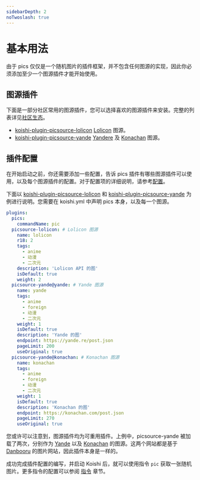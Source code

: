 ```yaml
---
sidebarDepth: 2
noTwoslash: true
---
```


# 基本用法

由于 pics 仅仅是一个随机图片的插件框架，并不包含任何图源的实现，因此你必须添加至少一个图源插件才能开始使用。

## 图源插件

下面是一部分社区常用的图源插件，您可以选择喜欢的图源插件来安装。完整的列表详见[社区生态](./community.md#图源)。

- [koishi-plugin-picsource-lolicon](https://npmjs.com/package/koishi-plugin-picsource-lolicon) [Lolicon](https://api.lolicon.app/) 图源。
- [koishi-plugin-picsource-yande](https://npmjs.com/package/koishi-plugin-picsource-yande) [Yandere](https://yande.re/) 及 [Konachan](https://konachan.com) 图源。

## 插件配置

在开始启动之前，你还需要添加一些配置，告诉 pics 插件有哪些图源插件可以使用，以及每个图源插件的配置。对于配置项的详细说明，请参考[配置](./configuration.md)。

下面以 [koishi-plugin-picsource-lolicon](https://npmjs.com/package/koishi-plugin-picsource-lolicon) 和
[koishi-plugin-picsource-yande](https://npmjs.com/package/koishi-plugin-picsource-yande) 为例进行说明。您需要在 koishi.yml 中声明 pics 本身，以及每一个图源。

```yaml title=koishi.yml
plugins:
  pics:
    commandName: pic
  picsource-lolicon: # Lolicon 图源
    name: lolicon
    r18: 2
    tags:
      - anime
      - 动漫
      - 二次元
    description: 'Lolicon API 的图'
    isDefault: true
    weight: 2
  picsource-yande@yande: # Yande 图源
    name: yande
    tags:
      - anime
      - foreign
      - 动漫
      - 二次元
    weight: 1
    isDefault: true
    description: 'Yande 的图'
    endpoint: https://yande.re/post.json
    pageLimit: 200
    useOriginal: true
  picsource-yande@konachan: # Konachan 图源
    name: konachan
    tags:
      - anime
      - foreign
      - 动漫
      - 二次元
    weight: 1
    isDefault: true
    description: 'Konachan 的图'
    endpoint: https://konachan.com/post.json
    pageLimit: 270
    useOriginal: true
```

您或许可以注意到，图源插件均为可重用插件。上例中，picsource-yande 被加载了两次，分别作为 [Yande](https://yande.re) 以及 [Konachan](https://konachan.com) 的图源。这两个网站都是基于 [Danbooru](https://danbooru.donmai.us/) 的图片网站，因此插件本身是一样的。

成功完成插件配置的编写，并启动 Koishi 后，就可以使用指令 `pic` 获取一张随机图片。更多指令的配置可以参阅 [指令](./commands.md) 章节。
